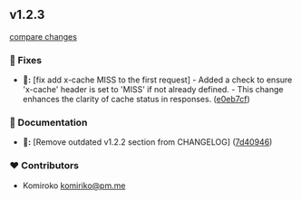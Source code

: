 
## v1.2.3

[compare changes](https://github.com/NowaraJS/elysia-cache/compare/v1.2.2...v1.2.3)

### 🔧 Fixes

- **🔧:** [fix add x-cache MISS to the first request] - Added a check to ensure 'x-cache' header is set to 'MISS' if not already defined. - This change enhances the clarity of cache status in responses. ([e0eb7cf](https://github.com/NowaraJS/elysia-cache/commit/e0eb7cf))

### 📖 Documentation

- **📖:** [Remove outdated v1.2.2 section from CHANGELOG] ([7d40946](https://github.com/NowaraJS/elysia-cache/commit/7d40946))

### ❤️ Contributors

- Komiroko <komiriko@pm.me>

